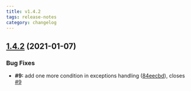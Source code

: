 ```yaml
---
title: v1.4.2
tags: release-notes
category: changelog
---
```

## [1.4.2](https://github.com/Samarium150/mirai-console-lolicon/compare/1.4.1...1.4.2) (2021-01-07)

<!--more-->
### Bug Fixes

* **#9:** add one more condition in exceptions handling ([84eecbd](https://github.com/Samarium150/mirai-console-lolicon/commit/84eecbd4b3a64c0a5540625873a4e21ed9662640)), closes [#9](https://github.com/Samarium150/mirai-console-lolicon/issues/9)

